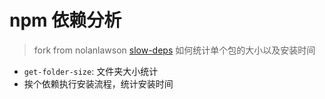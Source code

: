 # npm 依赖分析

> fork from nolanlawson [slow-deps](https://github.com/nolanlawson/slow-deps)
> 如何统计单个包的大小以及安装时间

- `get-folder-size`: 文件夹大小统计
- 挨个依赖执行安装流程，统计安装时间

